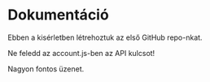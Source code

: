 # Dokumentáció

Ebben a kisérletben létrehoztuk az első GitHub repo-nkat.

Ne feledd az account.js-ben az API kulcsot!

Nagyon fontos üzenet.
